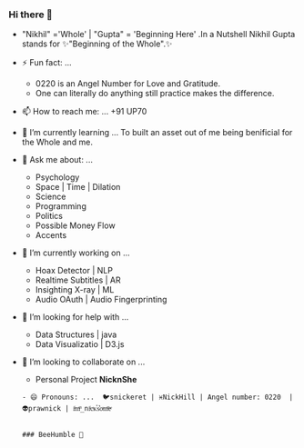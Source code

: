 ### Hi there 👋
- "Nikhil" ='Whole' | "Gupta" = 'Beginning Here' .In a Nutshell Nikhil Gupta stands for ✨"Beginning of the Whole".✨

- ⚡ Fun fact: ... 
     - 0220 is an Angel Number for Love and Gratitude. 
     - One can literally do anything still practice makes the difference.
    

- 📫 How to reach me: ...  +91 UP70

- 🌱 I’m currently learning ... To built an asset out of me being benificial for the Whole and me.

      

- 💬 Ask me about: ...    
    - Psychology                                                                                 
    - Space | Time | Dilation                                                                      
    - Science                                                                                 
    - Programming                                                                             
    - Politics                                                                               
    - Possible Money Flow                                                                        
    - Accents
    
    
- 🔭 I’m currently working on ...
    - Hoax Detector        | NLP
    - Realtime Subtitles   | AR
    - Insighting X-ray     | ML
    - Audio OAuth          | Audio Fingerprinting

- 🤔 I’m looking for help with ...
     - Data Structures    | java
     - Data Visualizatio  | D3.js
     
- 👯 I’m looking to collaborate on ...
     - Personal Project <b>NicknShe</b>
      
      - 😄 Pronouns: ...  🐦snickeret | ♓NickHill | Angel number: 0220  | 👽prawnick | iͥmͫ_niͥcͨᴋⷦs͛oͦmͫeͤ
      
                                                                                                      ### BeeHumble 👋

<!--
**Nickhill28/NickHill28** is a ✨ _special_ ✨ repository because its `README.md` (this file) appears on your GitHub profile.

Here are some ideas to get you started:

- 🔭 I’m currently working on ...
- 🌱 I’m currently learning ...
- 👯 I’m looking to collaborate on ...
- 🤔 I’m looking for help with ...
- 💬 Ask me about ...
- 📫 How to reach me: ...
- 😄 Pronouns: ...
- ⚡ Fun fact: ...
-->
